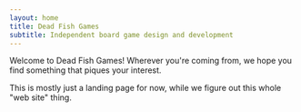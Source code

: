 ```yaml
---
layout: home
title: Dead Fish Games
subtitle: Independent board game design and development
---
```


Welcome to Dead Fish Games! Wherever you're coming from, we hope you find something that piques your interest.

This is mostly just a landing page for now, while we figure out this whole "web site" thing.

